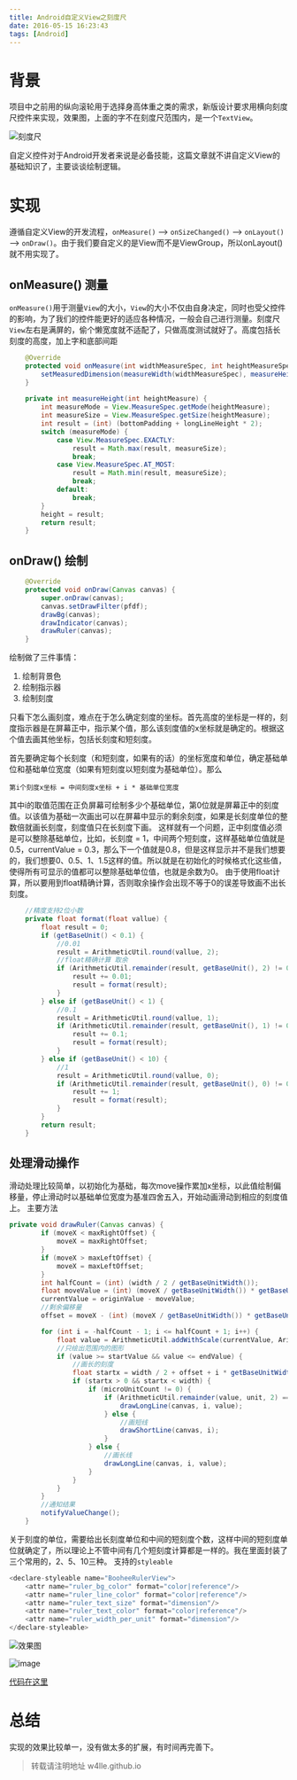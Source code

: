 ```yaml
---
title: Android自定义View之刻度尺
date: 2016-05-15 16:23:43
tags: [Android]
---
```



# 背景

项目中之前用的纵向滚轮用于选择身高体重之类的需求，新版设计要求用横向刻度尺控件来实现，效果图，上面的字不在刻度尺范围内，是一个``TextView``。

![刻度尺](http://7xs23g.com1.z0.glb.clouddn.com/ruler)

自定义控件对于Android开发者来说是必备技能，这篇文章就不讲自定义View的基础知识了，主要谈谈绘制逻辑。

# 实现

遵循自定义View的开发流程，``onMeasure()`` --> ``onSizeChanged()`` --> ``onLayout()`` --> ``onDraw()``。由于我们要自定义的是View而不是ViewGroup，所以onLayout()就不用实现了。

## onMeasure() 测量

``onMeasure()``用于测量``View``的大小，``View``的大小不仅由自身决定，同时也受父控件的影响，为了我们的控件能更好的适应各种情况，一般会自己进行测量。刻度尺``View``左右是满屏的，偷个懒宽度就不适配了，只做高度测试就好了。高度包括长刻度的高度，加上字和底部间距

```java
    @Override
    protected void onMeasure(int widthMeasureSpec, int heightMeasureSpec) {
        setMeasuredDimension(measureWidth(widthMeasureSpec), measureHeight(heightMeasureSpec));
    }
    
    private int measureHeight(int heightMeasure) {
        int measureMode = View.MeasureSpec.getMode(heightMeasure);
        int measureSize = View.MeasureSpec.getSize(heightMeasure);
        int result = (int) (bottomPadding + longLineHeight * 2);
        switch (measureMode) {
            case View.MeasureSpec.EXACTLY:
                result = Math.max(result, measureSize);
                break;
            case View.MeasureSpec.AT_MOST:
                result = Math.min(result, measureSize);
                break;
            default:
                break;
        }
        height = result;
        return result;
    }
```

## onDraw() 绘制

```java
    @Override
    protected void onDraw(Canvas canvas) {
        super.onDraw(canvas);
        canvas.setDrawFilter(pfdf);
        drawBg(canvas);
        drawIndicator(canvas);
        drawRuler(canvas);
    }
```

绘制做了三件事情：

1. 绘制背景色
2. 绘制指示器
3. 绘制刻度

只看下怎么画刻度，难点在于怎么确定刻度的坐标。首先高度的坐标是一样的，刻度指示器是在屏幕正中，指示某个值，那么该刻度值的x坐标就是确定的。根据这个值去画其他坐标，包括长刻度和短刻度。

首先要确定每个长刻度（和短刻度，如果有的话）的坐标宽度和单位，确定基础单位和基础单位宽度（如果有短刻度以短刻度为基础单位）。那么

```
第i个刻度x坐标 = 中间刻度x坐标 + i * 基础单位宽度
```

其中i的取值范围在正负屏幕可绘制多少个基础单位，第0位就是屏幕正中的刻度值。以该值为基础一次画出可以在屏幕中显示的剩余刻度，如果是长刻度单位的整数倍就画长刻度，刻度值只在长刻度下画。
这样就有一个问题，正中刻度值必须是可以整除基础单位，比如，长刻度 = 1，中间两个短刻度，这样基础单位值就是0.5，currentValue = 0.3，那么下一个值就是0.8，但是这样显示并不是我们想要的，我们想要0、0.5、1、1.5这样的值。所以就是在初始化的时候格式化这些值，使得所有可显示的值都可以整除基础单位值，也就是余数为0。
由于使用float计算，所以要用到float精确计算，否则取余操作会出现不等于0的误差导致画不出长刻度。

```java
	//精度支持2位小数
    private float format(float vallue) {
        float result = 0;
        if (getBaseUnit() < 0.1) {
            //0.01
            result = ArithmeticUtil.round(vallue, 2);
            //float精确计算 取余
            if (ArithmeticUtil.remainder(result, getBaseUnit(), 2) != 0) {
                result += 0.01;
                result = format(result);
            }
        } else if (getBaseUnit() < 1) {
            //0.1
            result = ArithmeticUtil.round(vallue, 1);
            if (ArithmeticUtil.remainder(result, getBaseUnit(), 1) != 0) {
                result += 0.1;
                result = format(result);
            }
        } else if (getBaseUnit() < 10) {
            //1
            result = ArithmeticUtil.round(vallue, 0);
            if (ArithmeticUtil.remainder(result, getBaseUnit(), 0) != 0) {
                result += 1;
                result = format(result);
            }
        }
        return result;
    }
```

## 处理滑动操作

滑动处理比较简单，以初始化为基础，每次move操作累加x坐标，以此值绘制偏移量，停止滑动时以基础单位宽度为基准四舍五入，开始动画滑动到相应的刻度值上。
主要方法

```java
private void drawRuler(Canvas canvas) {
        if (moveX < maxRightOffset) {
            moveX = maxRightOffset;
        }
        if (moveX > maxLeftOffset) {
            moveX = maxLeftOffset;
        }
        int halfCount = (int) (width / 2 / getBaseUnitWidth());
        float moveValue = (int) (moveX / getBaseUnitWidth()) * getBaseUnit();
        currentValue = originValue - moveValue;
        //剩余偏移量
        offset = moveX - (int) (moveX / getBaseUnitWidth()) * getBaseUnitWidth();

        for (int i = -halfCount - 1; i <= halfCount + 1; i++) {
            float value = ArithmeticUtil.addWithScale(currentValue, ArithmeticUtil.mulWithScale(i, getBaseUnit(), 2), 2);
            //只绘出范围内的图形
            if (value >= startValue && value <= endValue) {
                //画长的刻度
                float startx = width / 2 + offset + i * getBaseUnitWidth();
                if (startx > 0 && startx < width) {
                    if (microUnitCount != 0) {
                        if (ArithmeticUtil.remainder(value, unit, 2) == 0) {
                            drawLongLine(canvas, i, value);
                        } else {
                            //画短线
                            drawShortLine(canvas, i);
                        }
                    } else {
                        //画长线
                        drawLongLine(canvas, i, value);
                    }
                }
            }
        }
		//通知结果
        notifyValueChange();
    }
```

关于刻度的单位，需要给出长刻度单位和中间的短刻度个数，这样中间的短刻度单位就确定了，所以理论上不管中间有几个短刻度计算都是一样的。我在里面封装了三个常用的，2、5、10三种。
支持的``styleable``

```java
<declare-styleable name="BooheeRulerView">
    <attr name="ruler_bg_color" format="color|reference"/>
    <attr name="ruler_line_color" format="color|reference"/>
    <attr name="ruler_text_size" format="dimension"/>
    <attr name="ruler_text_color" format="color|reference"/>
    <attr name="ruler_width_per_unit" format="dimension"/>
</declare-styleable>
```

![效果图](http://7xs23g.com1.z0.glb.clouddn.com/ruler_gif.gif)

![image](http://7xs23g.com1.z0.glb.clouddn.com/ruler1.gif)

[代码在这里](https://gist.github.com/w4lle/2f676f0f2005f6a24ca6c122b7e214b4)

# 总结

实现的效果比较单一，没有做太多的扩展，有时间再完善下。

> 转载请注明地址 w4lle.github.io